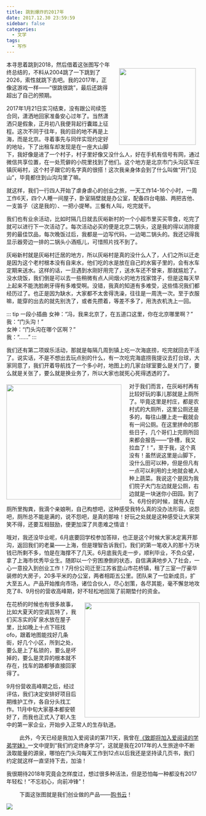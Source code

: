 ```yaml
---
title: 跳到爆炸的2017年
date: 2017.12.30 23:59:59
sidebar: false
categories:
  - 文学
tags:
  - 写作
---
```


<img class="right" src="https://cdn.fblog.top/blog/images/2017/jump-jump.jpg" style="width: 200px; float: right; margin: 20px 10px 0 20px;">

<p class="paragraph">本寻思着跳到2018，然后借着这张图写个年终总结的，不料从2004跳了一下跳到了2026，索性就跳下去吧。我的2017年，正像这游戏一样——“很跳很跳”，最后还跳得超出了自己的预期。</p>

<p class="paragraph">2017年1月21日实习结束，没有跟公司续签合同，潇洒地回家准备安心过年了。当然潇洒只是假象，正月初八我便背起行囊踏上征程。这次不同于往年，我的目的地不再是上海，而是北京。寻着事先与同伴实现约定好的地址，下了出租车却发现是在一座大山脚下，我好像是进了一个村子，村子里好像又没什么人，好在手机有信号有网，通过微信共享位置，在一处荒僻的小院里找到了他们。这个地方是北京市门头沟区军庄镇灰峪村，这个村子跟它的名字真的很搭！这次我亲身体会到了什么叫做“开门见山”，毕竟都住到山沟沟里了嘛。</p>

<p class="paragraph">就这样，我们一行四人开始了虐身虐心的创业之旅，一天工作14-16个小时，一周工作6天，四个人睡一间屋子，卧室隔壁就是办公室，配备四台电脑、两把吉他、一支笛子（这是我的）、一把小提琴。三餐有人叫，吃完就干。</p>

<p class="paragraph">我们也有业余活动，比如时隔几日就去灰峪新村的一个小超市里买买零食，吃完了就可以进行下一次活动了。每次活动必买的便是北京二锅头，这是我的得以消除疲劳的最佳饮品，每次晚饭过后，我都是一边写代码，一边喝二锅头的。我还记得我显示器旁边一排的二锅头小酒瓶儿，可惜照片找不到了。</p>

<p class="paragraph">灰峪新村就是灰峪村迁居的地方，所以灰峪村是真的没什么人了，人们之所以迁走是因为这个老村根本没有自来水，他们吃的水是放在自己的水窖子里的，会有水车定期来送水。这样的话，一旦遇到水刚好用完了，送水车还不曾来，那就尴尬了。没水烧饭，我们倒是可以去一些稍微有点人间烟火的地方找家馆子，但是这每天早上起来不能洗脸刷牙得有多难受啊。没错，我真的知道有多难受，这些情况我们都经历过了。也正是因为缺水，大家都不太舍得洗澡，往往是一周洗一次。至于衣服嘛，能穿的出去的就先别洗了，或者先攒着，等差不多了，用洗衣机洗上一回。</p>

::: tip 一段小插曲
女神：“冯，我来北京了，在五道口这里，你在北京哪里啊？”<br/>
我：“门头沟！”<br/>
女神：“门头沟在哪个区啊？”<br/>
我：“……”
:::

<p class="paragraph">我们还有第二项娱乐活动，那就是每隔几周到镇上吃一次海底捞，吃完就回去干活了。说实话，不是不想出去玩点别的什么，有一次吃完海底捞我提议去打台球，大家同意了，我们开着导航找了一个多小时，地图上的几家台球室要么是关门了，要么就是关张了，要么就是换业务了，所以大家也就死心死得透透的了。</p>

<img class="left" src="https://cdn.fblog.top/blog/images/2017/mentougou.jpg" style="width: 300px; float: left; margin: 6px 20px 0 0;">

<p class="paragraph">对于我们而言，在灰峪村再有比较好玩的事儿那就是上厕所了。毕竟这里是村庄，都是农村式的大厕所，这里公厕还是多的，每往山腰上走一截就会有一间公厕。在这里拼命的那些日子，几个哥们上完厕所回来都会报告——“卧槽，我又拉血了！”，至于我，这个真没有！虽然说这里是山脚下，没什么田可以种，但是但凡有一点可以利用的土地就会被人种上蔬菜。我说这个是因为我们院子大门左边就是公厕，右边就是一块迷你小田园。到了5、6月份的时候，就有人在厕所里掏粪，我滴个亲娘咧，自己构想吧，这种感受我特么真的没办法形容。说怨吧，厕所总不能是满的，说不怨吧，是真的那啥！好玩之处就是这种感受让大家哭笑不得，还要互相鼓励，便更加深了共患难之情谊！</p>

<p class="paragraph">哦对，我还没毕业呢，6月底要回学校参加答辩，也正是这个时候大家决定离开那沟，返回我们的老巢——上海，但是理智告诉我们，我们的第一笔收入的那十万块钱已所剩不多，怕是在海撑不了几天。6月底我先走一步，顺利毕业，不负众望，拿了上海市优秀毕业生。随即以一个穷困潦倒的状态，自信满满地步入了社会，一心一意投入到创业工作！7月份公司迁至江苏省昆山市花桥镇，租了三室一厅豪华装修的大房子，20多平米的办公室，两者相距五公里。团队来了一位新成员，扩大至五人。产品开始推向市场，诸位合伙人，尽心划策，各尽其能，毫不懈怠地攻克了8、9月份的营收高峰期，好不轻松地回笼了前期垫付的资金。</p>

<img src="https://cdn.fblog.top/blog/images/2017/huaqiao.jpg" style="width: 300px; float: right; margin:6px 0 0 20px;">

<p class="paragraph">在花桥的时候也有很多故事，比如大夏天的空调瓦特了，我们买冻实的矿泉水放在屋子里，比如晚上十点下班找ofo，跟着地图能找好几条街，好几个小区，所到之处，要么是上了私锁的，要么是坏掉的，要么是灵异的根本就不存在，找车的路都够直接回家得了。</p>

<p class="paragraph">9月份营收高峰期之后，经过评估，我们决定安排好项目后期维护工作，各自分头找工作。11月中旬大家基本都安顿好了，而我也正式入了职人生中的第一家企业，开始步入正常人的生存轨道。</p>

<span style="margin-left: 34px;">此外，</span>今天已经是我加入爱阅读的第711天，我曾在[《致即将加入爱阅读的学弟学妹》](/writing/essays/致即将加入爱阅读的学弟学妹/)一文中提到“我们约定终身学习”，这就是我在2017年的人生旅途中不断汲取能量的源泉，哪怕在门头沟每天工作到12点以后我还是坚持读几页书，我们约定就这样一直坚持下去，加油！

<p class="paragraph">我很期待2018年究竟会怎样度过，想过很多种活法，但是恐怕每一种都没有2017年轻松！“不忘初心，向前冲锋”！</p>

<span style="margin-left: 34px;">下面</span>这张图就是我们创业做的产品——[购书云](http://www.goushuyun.com/)！</p>

<a href="http://www.goushuyun.com/" target="_blank">
  <img src="https://cdn.fblog.top/blog/images/2017/goushuyun.jpg">
</a>